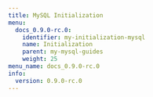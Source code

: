 ```yaml
---
title: MySQL Initialization
menu:
  docs_0.9.0-rc.0:
    identifier: my-initialization-mysql
    name: Initialization
    parent: my-mysql-guides
    weight: 25
menu_name: docs_0.9.0-rc.0
info:
  version: 0.9.0-rc.0
---
```


